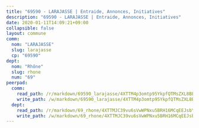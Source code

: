 ```yaml
---
title: "69590 - LARAJASSE | Entraide, Annonces, Initiatives"
description: "69590 - LARAJASSE | Entraide, Annonces, Initiatives"
date: 2020-01-11T14:09:21+09:00
collapsible: false
layout: commune
comm:
  nom: "LARAJASSE"
  slug: larajasse
  cp: "69590"
dept:
  nom: "Rhône"
  slug: rhone
  num: "69"
peerpad:
  comm:
    read_path: /r/markdown/69590_larajasse/4XTTM4p3omtp95YkpfQTMsZXL8BEKyDgUh8C5pz1N6TAv2YHh
    write_path: /w/markdown/69590_larajasse/4XTTM4p3omtp95YkpfQTMsZXL8BEKyDgUh8C5pz1N6TAv2YHh-K3TgUy74DHHmMBxYvADyLSyrFHn44zsZ7yopwhDKCzJBvKzKW3oMRB97PknJnFbpA2KGuMzCAWAF51aabxVPTCWsNk7nwBmSQQ5e6aVdd7W9mPTZfqw2z4Rp68NxvwyJvnwvJYQs
  dept:
    read_path: /r/markdown/69_rhone/4XTTMJC39vu6sVwWPNxu5BRH16MCqEEJsbYu4RNyAxnNmNtVW
    write_path: /w/markdown/69_rhone/4XTTMJC39vu6sVwWPNxu5BRH16MCqEEJsbYu4RNyAxnNmNtVW-K3TgUzVUEXrXvc8NoaD9JfiBpc5MBFP7KZFqLEsm11xqJDEwSVMy7UACp2eYMzek3K6y2WLoyzq5xdKMZeizKNpfHbUBgJcoYSqfidBaPx8RcTCPmdCXhdgeLZLEYHVco5fHD6Pz
---
```


